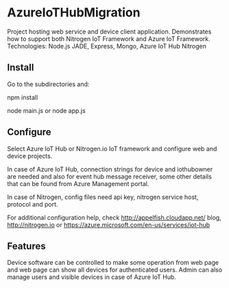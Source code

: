 # AzureIoTHubMigration
Project hosting web service and device client application. Demonstrates how to support both Nitrogen IoT Framework and Azure IoT Framework. Technologies: Node.js JADE, Express, Mongo, Azure IoT Hub Nitrogen


## Install 
Go to the subdirectories and:

npm install

node main.js or node app.js

## Configure

Select Azure IoT Hub or Nitrogen.io IoT framework and configure web and device projects. 

In case of Azure IoT Hub, connection strings for device and iothubowner are needed and also for event hub message receiver, some other details that can be found from Azure Management portal.

In case of Nitrogen, config files need api key, nitrogen service host, protocol and port.

For additional configuration help, check http://appelfish.cloudapp.net/ blog, http://nitrogen.io or https://azure.microsoft.com/en-us/services/iot-hub

## Features

Device software can be controlled to make some operation from web page and web page can show all devices for authenticated users. Admin can also manage users and visible devices in case of Azure IoT Hub.
